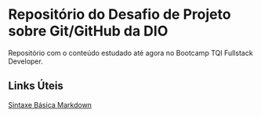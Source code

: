 # Repositório do Desafio de Projeto sobre Git/GitHub da DIO
Repositório com o conteúdo estudado até agora no Bootcamp TQI Fullstack Developer.

## Links Úteis
[Sintaxe Básica Markdown](https://www.markdownguide.org/basic-syntax/)
